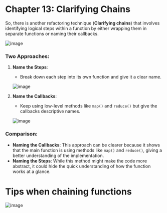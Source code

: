 # Chapter 13: Clarifying Chains

So, there is another refactoring technique (**Clarifying chains**) that involves identifying logical steps within a function by either wrapping them in separate functions or naming their callbacks.

![image](https://github.com/user-attachments/assets/fba11e9c-57dd-40cb-b5a9-c002ed247bfd)

### Two Approaches:

1. **Name the Steps**:  
   - Break down each step into its own function and give it a clear name.
   
   ![image](https://github.com/user-attachments/assets/b45e9680-fd2b-4f62-b482-090cef8ff9f7)

2. **Name the Callbacks**:  
   - Keep using low-level methods like `map()` and `reduce()` but give the callbacks descriptive names.
   
   ![image](https://github.com/user-attachments/assets/04a88a58-a11d-49ae-b756-f1cb24517d85)

### Comparison:

- **Naming the Callbacks**: This approach can be clearer because it shows that the main function is using methods like `map()` and `reduce()`, giving a better understanding of the implementation.
- **Naming the Steps**: While this method might make the code more abstract, it could hide the quick understanding of how the function works at a glance.

# Tips when chaining functions

![image](https://github.com/user-attachments/assets/dbd5b80f-337a-4583-9e85-da5a44a4f91f)

